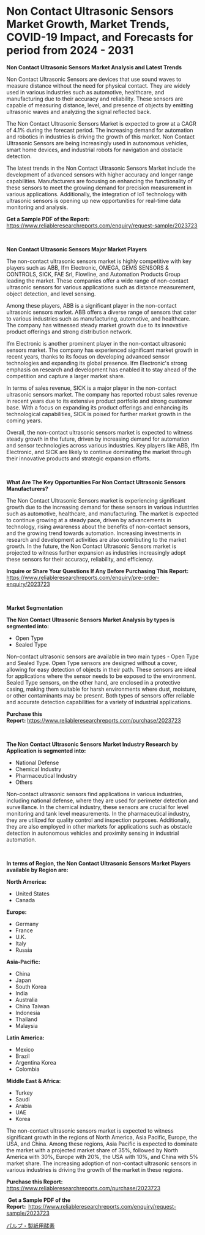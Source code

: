 <p><h1>Non Contact Ultrasonic Sensors Market Growth, Market Trends, COVID-19 Impact, and Forecasts for period from 2024 - 2031</h1></p><p><strong>Non Contact Ultrasonic Sensors Market Analysis and Latest Trends</strong></p>
<p><p>Non Contact Ultrasonic Sensors are devices that use sound waves to measure distance without the need for physical contact. They are widely used in various industries such as automotive, healthcare, and manufacturing due to their accuracy and reliability. These sensors are capable of measuring distance, level, and presence of objects by emitting ultrasonic waves and analyzing the signal reflected back.</p><p>The Non Contact Ultrasonic Sensors Market is expected to grow at a CAGR of 4.1% during the forecast period. The increasing demand for automation and robotics in industries is driving the growth of this market. Non Contact Ultrasonic Sensors are being increasingly used in autonomous vehicles, smart home devices, and industrial robots for navigation and obstacle detection.</p><p>The latest trends in the Non Contact Ultrasonic Sensors Market include the development of advanced sensors with higher accuracy and longer range capabilities. Manufacturers are focusing on enhancing the functionality of these sensors to meet the growing demand for precision measurement in various applications. Additionally, the integration of IoT technology with ultrasonic sensors is opening up new opportunities for real-time data monitoring and analysis.</p></p>
<p><strong>Get a Sample PDF of the Report:&nbsp;</strong> <a href="https://www.reliableresearchreports.com/enquiry/request-sample/2023723">https://www.reliableresearchreports.com/enquiry/request-sample/2023723</a></p>
<p>&nbsp;</p>
<p><strong>Non Contact Ultrasonic Sensors Major Market Players</strong></p>
<p><p>The non-contact ultrasonic sensors market is highly competitive with key players such as ABB, Ifm Electronic, OMEGA, GEMS SENSORS & CONTROLS, SICK, FAE Srl, Flowline, and Automation Products Group leading the market. These companies offer a wide range of non-contact ultrasonic sensors for various applications such as distance measurement, object detection, and level sensing.</p><p>Among these players, ABB is a significant player in the non-contact ultrasonic sensors market. ABB offers a diverse range of sensors that cater to various industries such as manufacturing, automotive, and healthcare. The company has witnessed steady market growth due to its innovative product offerings and strong distribution network.</p><p>Ifm Electronic is another prominent player in the non-contact ultrasonic sensors market. The company has experienced significant market growth in recent years, thanks to its focus on developing advanced sensor technologies and expanding its global presence. Ifm Electronic's strong emphasis on research and development has enabled it to stay ahead of the competition and capture a larger market share.</p><p>In terms of sales revenue, SICK is a major player in the non-contact ultrasonic sensors market. The company has reported robust sales revenue in recent years due to its extensive product portfolio and strong customer base. With a focus on expanding its product offerings and enhancing its technological capabilities, SICK is poised for further market growth in the coming years.</p><p>Overall, the non-contact ultrasonic sensors market is expected to witness steady growth in the future, driven by increasing demand for automation and sensor technologies across various industries. Key players like ABB, Ifm Electronic, and SICK are likely to continue dominating the market through their innovative products and strategic expansion efforts.</p></p>
<p>&nbsp;</p>
<p><strong>What Are The Key Opportunities For Non Contact Ultrasonic Sensors Manufacturers?</strong></p>
<p><p>The Non Contact Ultrasonic Sensors market is experiencing significant growth due to the increasing demand for these sensors in various industries such as automotive, healthcare, and manufacturing. The market is expected to continue growing at a steady pace, driven by advancements in technology, rising awareness about the benefits of non-contact sensors, and the growing trend towards automation. Increasing investments in research and development activities are also contributing to the market growth. In the future, the Non Contact Ultrasonic Sensors market is projected to witness further expansion as industries increasingly adopt these sensors for their accuracy, reliability, and efficiency.</p></p>
<p><strong>Inquire or Share Your Questions If Any Before Purchasing This Report:</strong> <a href="https://www.reliableresearchreports.com/enquiry/pre-order-enquiry/2023723">https://www.reliableresearchreports.com/enquiry/pre-order-enquiry/2023723</a></p>
<p>&nbsp;</p>
<p><strong>Market Segmentation</strong></p>
<p><strong>The Non Contact Ultrasonic Sensors Market Analysis by types is segmented into:</strong></p>
<p><ul><li>Open Type</li><li>Sealed Type</li></ul></p>
<p><p>Non-contact ultrasonic sensors are available in two main types - Open Type and Sealed Type. Open Type sensors are designed without a cover, allowing for easy detection of objects in their path. These sensors are ideal for applications where the sensor needs to be exposed to the environment. Sealed Type sensors, on the other hand, are enclosed in a protective casing, making them suitable for harsh environments where dust, moisture, or other contaminants may be present. Both types of sensors offer reliable and accurate detection capabilities for a variety of industrial applications.</p></p>
<p><strong>Purchase this Report:&nbsp;</strong><a href="https://www.reliableresearchreports.com/purchase/2023723">https://www.reliableresearchreports.com/purchase/2023723</a></p>
<p>&nbsp;</p>
<p><strong>The Non Contact Ultrasonic Sensors Market Industry Research by Application is segmented into:</strong></p>
<p><ul><li>National Defense</li><li>Chemical Industry</li><li>Pharmaceutical Industry</li><li>Others</li></ul></p>
<p><p>Non-contact ultrasonic sensors find applications in various industries, including national defense, where they are used for perimeter detection and surveillance. In the chemical industry, these sensors are crucial for level monitoring and tank level measurements. In the pharmaceutical industry, they are utilized for quality control and inspection purposes. Additionally, they are also employed in other markets for applications such as obstacle detection in autonomous vehicles and proximity sensing in industrial automation.</p></p>
<p>&nbsp;</p>
<p><strong>In terms of Region, the Non Contact Ultrasonic Sensors Market Players available by Region are:</strong></p>
<p>
    <p> <strong> North America: </strong>
        <ul>
            <li>United States</li>
            <li>Canada</li>
        </ul>
        </p> 
    <p> <strong> Europe: </strong>
        <ul>
            <li>Germany</li>
            <li>France</li>
            <li>U.K.</li>
            <li>Italy</li>
            <li>Russia</li>
        </ul>
        </p> 
    <p> <strong> Asia-Pacific: </strong>
        <ul>
            <li>China</li>
            <li>Japan</li>
            <li>South Korea</li>
            <li>India</li>
            <li>Australia</li>
            <li>China Taiwan</li>
            <li>Indonesia</li>
            <li>Thailand</li>
            <li>Malaysia</li>
        </ul>
        </p> 
    <p> <strong> Latin America: </strong>
        <ul>
            <li>Mexico</li>
            <li>Brazil</li>
            <li>Argentina Korea</li>
            <li>Colombia</li>
        </ul>
        </p> 
    <p> <strong> Middle East & Africa: </strong>
        <ul>
            <li>Turkey</li>
            <li>Saudi</li>
            <li>Arabia</li>
            <li>UAE</li>
            <li>Korea</li>
        </ul>
    </p>
    </p>
<p><p>The non-contact ultrasonic sensors market is expected to witness significant growth in the regions of North America, Asia Pacific, Europe, the USA, and China. Among these regions, Asia Pacific is expected to dominate the market with a projected market share of 35%, followed by North America with 30%, Europe with 20%, the USA with 10%, and China with 5% market share. The increasing adoption of non-contact ultrasonic sensors in various industries is driving the growth of the market in these regions.</p></p>
<p><strong>Purchase this Report: </strong><a href="https://www.reliableresearchreports.com/purchase/2023723">https://www.reliableresearchreports.com/purchase/2023723</a></p>
<p>&nbsp;<strong>Get a Sample PDF of the Report:&nbsp;&nbsp;</strong><a href="https://www.reliableresearchreports.com/enquiry/request-sample/2023723">https://www.reliableresearchreports.com/enquiry/request-sample/2023723</a></p>
<p><strong></strong></p>
<p><p><a href="https://medium.com/@novastamm2023/%E3%83%91%E3%83%AB%E3%83%97-%E3%83%9A%E3%83%BC%E3%83%91%E3%83%BC%E3%82%A8%E3%83%B3%E3%82%B6%E3%82%A4%E3%83%A0%E5%B8%82%E5%A0%B4%E3%81%AE%E3%83%87%E3%82%B3%E3%83%BC%E3%83%87%E3%82%A3%E3%83%B3%E3%82%B0-%E5%B8%82%E5%A0%B4%E3%82%B7%E3%82%A7%E3%82%A2-%E3%83%88%E3%83%AC%E3%83%B3%E3%83%89-%E6%88%90%E9%95%B7%E3%83%91%E3%82%BF%E3%83%BC%E3%83%B3-7a0b3d908a34">パルプ・製紙用酵素</a></p></p>